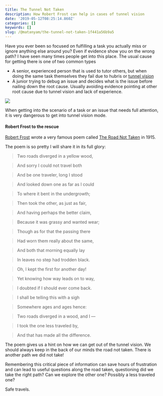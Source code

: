 ```yaml
---
title: The Tunnel Not Taken
description: How Robert Frost can help in cases of tunnel vision
date: '2019-05-12T08:25:14.860Z'
categories: []
keywords: []
slug: /@matanyam/the-tunnel-not-taken-1f441a56b9a5
---
```


Have you ever been so focused on fulfilling a task you actually miss or ignore anything else around you? Even if evidence show you on the wrong path? I have seen many times people get into this place. The usual cause for getting there is one of two common types

*   A senior, experienced person that is used to tutor others, but when doing the same task themselves they fail due to hubris or [tunnel vision](http://Tunnel%20vision%20%28metaphor%29)
*   A junior trying to debug an issue and decides what is the issue before nailing down the root cause. Usually avoiding evidence pointing at other root cause due to tunnel vision and lack of experience.

![](/images/1__vZ1NZu0DlwP__c3Uzzc5wYg.jpeg)

When getting into the scenario of a task or an issue that needs full attention, it is very dangerous to get into tunnel vision mode.

#### Robert Frost to the rescue

[Robert Frost](https://en.wikipedia.org/wiki/Robert_Frost) wrote a very famous poem called [The Road Not Taken](https://en.wikipedia.org/wiki/The_Road_Not_Taken) in 1915.

The poem is so pretty I will share it in its full glory:

> Two roads diverged in a yellow wood,

> And sorry I could not travel both

> And be one traveler, long I stood

> And looked down one as far as I could

> To where it bent in the undergrowth;

> Then took the other, as just as fair,

> And having perhaps the better claim,

> Because it was grassy and wanted wear;

> Though as for that the passing there

> Had worn them really about the same,

> And both that morning equally lay

> In leaves no step had trodden black.

> Oh, I kept the first for another day!

> Yet knowing how way leads on to way,

> I doubted if I should ever come back.

> I shall be telling this with a sigh

> Somewhere ages and ages hence:

> Two roads diverged in a wood, and I —

> I took the one less traveled by,

> And that has made all the difference.

The poem gives us a hint on how we can get out of the tunnel vision. We should always keep in the back of our minds the road not taken. There is another path we did not take!

Remembering this critical piece of information can save hours of frustration and can lead to useful questions along the road taken, questioning did we take the right path? Can we explore the other one? Possibly a less traveled one?

Safe travels.